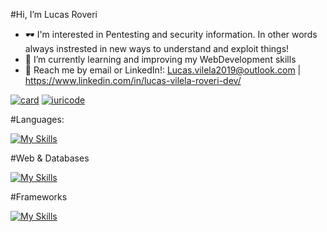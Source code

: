 #Hi, I’m Lucas Roveri
- 🕶  I'm interested in Pentesting and security information. In other words always instrested in new ways to understand and exploit things!
- 🌱 I’m currently learning and improving my WebDevelopment skills
- 💬 Reach me by email or LinkedIn!: Lucas.vilela2019@outlook.com | https://www.linkedin.com/in/lucas-vilela-roveri-dev/



[![card](https://github-readme-stats.vercel.app/api?username=Lucas-V-Roveri&theme=dark&show_icons=true)](https://github.com/anuraghazra/github-readme-stats)
[![iuricode](https://github-readme-stats.vercel.app/api/top-langs/?username=Lucas-V-Roveri&hide=html&layout=compact=true&theme=dark)](https://github.com/anuraghazra/github-readme-stats)

#Languages:

[![My Skills](https://skillicons.dev/icons?i=js,java,py,bash,cpp)](https://skillicons.dev)

#Web & Databases

[![My Skills](https://skillicons.dev/icons?i=html,css,mysql)](https://skillicons.dev)

#Frameworks

[![My Skills](https://skillicons.dev/icons?i=react,bootstrap)](https://skillicons.dev)
